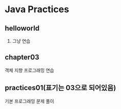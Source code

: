 # Java Practices

## helloworld
1. 그냥 연습

## chapter03
객체 지향 프로그래밍 연습

## practices01(표기는 03으로 되어있음)
기본 프로그래밍 문제 풀이